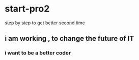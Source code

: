 # start-pro2
step by step to get better second time
## i am working , to change the future of IT
### i want to be a better coder
